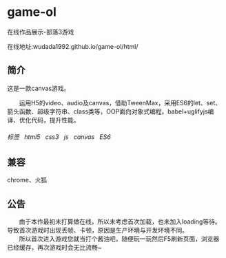# game-ol
在线作品展示-部落3游戏  

在线地址:wudada1992.github.io/game-ol/html/

## 简介  
这是一款canvas游戏。  

&#160; &#160; &#160; &#160;运用H5的video、audio及canvas，借助TweenMax，采用ES6的let、set、箭头函数、超级字符串、class类等，OOP面向对象式编程。babel+uglifyjs编译、优化代码，提升性能。
###### 标签    html5   css3   js   canvas   ES6
## 兼容
chrome、火狐
## 公告
&#160; &#160; &#160; &#160;由于本作最初未打算做在线，所以未考虑首次加载，也未加入loading等待。导致首次游戏时出现丢帧、卡顿，原因是生产环境与开发环境不同。   
&#160; &#160; &#160; &#160;所以首次进入游戏您就当打个酱油吧，随便玩一玩然后F5刷新页面，浏览器已经缓存，再次游戏时会无比流畅~
